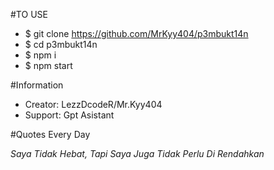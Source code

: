 #TO USE

- $ git clone https://github.com/MrKyy404/p3mbukt14n
- $ cd p3mbukt14n
- $ npm i
- $ npm start

#Information

- Creator: LezzDcodeR/Mr.Kyy404
- Support: Gpt Asistant

#Quotes Every Day

*Saya Tidak Hebat, Tapi Saya Juga Tidak Perlu Di Rendahkan*

